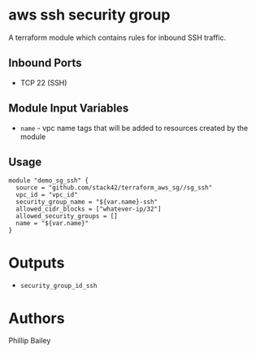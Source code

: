aws ssh security group
===========

A terraform module which contains rules for inbound SSH traffic.

Inbound Ports
-----
- TCP 22 (SSH)


Module Input Variables
----------------------

- `name` - vpc name tags that will be added to resources created by the module


Usage
-----

```hcl
module "demo_sg_ssh" {
  source = "github.com/stack42/terraform_aws_sg//sg_ssh"
  vpc_id = "vpc_id"
  security_group_name = "${var.name}-ssh"
  allowed_cidr_blocks = ["whatever-ip/32"]
  allowed_security_groups = []
  name = "${var.name}"
}
```



Outputs
=======

- `security_group_id_ssh`


Authors
=======

Phillip Bailey

